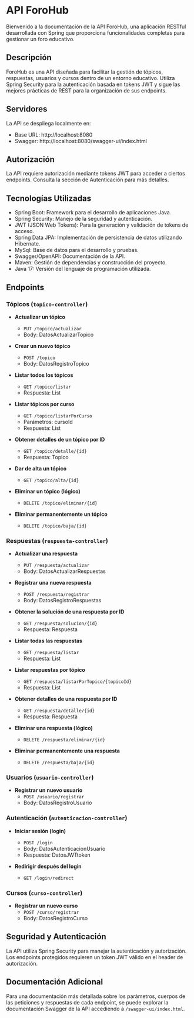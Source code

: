 # API ForoHub

Bienvenido a la documentación de la API ForoHub, una aplicación RESTful desarrollada con Spring que proporciona funcionalidades completas para gestionar un foro educativo.

## Descripción

ForoHub es una API diseñada para facilitar la gestión de tópicos, respuestas, usuarios y cursos dentro de un entorno educativo. Utiliza Spring Security para la autenticación basada en tokens JWT y sigue las mejores prácticas de REST para la organización de sus endpoints.

## Servidores

La API se despliega localmente en:

- Base URL: http://localhost:8080
- Swagger: http://localhost:8080/swagger-ui/index.html

## Autorización

La API requiere autorización mediante tokens JWT para acceder a ciertos endpoints. Consulta la sección de Autenticación para más detalles.

## Tecnologías Utilizadas

- Spring Boot: Framework para el desarrollo de aplicaciones Java.
- Spring Security: Manejo de la seguridad y autenticación.
- JWT (JSON Web Tokens): Para la generación y validación de tokens de acceso.
- Spring Data JPA: Implementación de persistencia de datos utilizando Hibernate.
- MySql: Base de datos para el desarrollo y pruebas.
- Swagger/OpenAPI: Documentación de la API.
- Maven: Gestión de dependencias y construcción del proyecto.
- Java 17: Versión del lenguaje de programación utilizada.

## Endpoints

### Tópicos (`topico-controller`)

- **Actualizar un tópico**
  - `PUT /topico/actualizar`
  - Body: DatosActualizarTopico

- **Crear un nuevo tópico**
  - `POST /topico`
  - Body: DatosRegistroTopico

- **Listar todos los tópicos**
  - `GET /topico/listar`
  - Respuesta: List<PageDatosListadoTopico>

- **Listar tópicos por curso**
  - `GET /topico/listarPorCurso`
  - Parámetros: cursoId
  - Respuesta: List<PageDatosListadoTopico>

- **Obtener detalles de un tópico por ID**
  - `GET /topico/detalle/{id}`
  - Respuesta: Topico

- **Dar de alta un tópico**
  - `GET /topico/alta/{id}`

- **Eliminar un tópico (lógico)**
  - `DELETE /topico/eliminar/{id}`

- **Eliminar permanentemente un tópico**
  - `DELETE /topico/baja/{id}`

### Respuestas (`respuesta-controller`)

- **Actualizar una respuesta**
  - `PUT /respuesta/actualizar`
  - Body: DatosActualizarRespuestas

- **Registrar una nueva respuesta**
  - `POST /respuesta/registrar`
  - Body: DatosRegistroRespuestas

- **Obtener la solución de una respuesta por ID**
  - `GET /respuesta/solucion/{id}`
  - Respuesta: Respuesta

- **Listar todas las respuestas**
  - `GET /respuesta/listar`
  - Respuesta: List<PageDatosRespuestaRespuestas>

- **Listar respuestas por tópico**
  - `GET /respuesta/listarPorTopico/{topicoId}`
  - Respuesta: List<PageDatosRespuestaRespuestas>

- **Obtener detalles de una respuesta por ID**
  - `GET /respuesta/detalle/{id}`
  - Respuesta: Respuesta

- **Eliminar una respuesta (lógico)**
  - `DELETE /respuesta/eliminar/{id}`

- **Eliminar permanentemente una respuesta**
  - `DELETE /respuesta/baja/{id}`

### Usuarios (`usuario-controller`)

- **Registrar un nuevo usuario**
  - `POST /usuario/registrar`
  - Body: DatosRegistroUsuario

### Autenticación (`autenticacion-controller`)

- **Iniciar sesión (login)**
  - `POST /login`
  - Body: DatosAutenticacionUsuario
  - Respuesta: DatosJWTtoken

- **Redirigir después del login**
  - `GET /login/redirect`

### Cursos (`curso-controller`)

- **Registrar un nuevo curso**
  - `POST /curso/registrar`
  - Body: DatosRegistroCurso

## Seguridad y Autenticación

La API utiliza Spring Security para manejar la autenticación y autorización. Los endpoints protegidos requieren un token JWT válido en el header de autorización.

## Documentación Adicional

Para una documentación más detallada sobre los parámetros, cuerpos de las peticiones y respuestas de cada endpoint, se puede explorar la documentación Swagger de la API accediendo a `/swagger-ui/index.html`.

